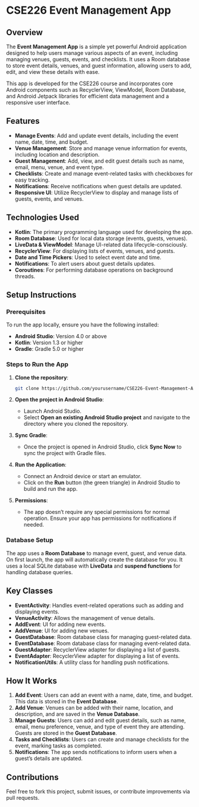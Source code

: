 
# CSE226 Event Management App

## Overview
The **Event Management App** is a simple yet powerful Android application designed to help users manage various aspects of an event, including managing venues, guests, events, and checklists. It uses a Room database to store event details, venues, and guest information, allowing users to add, edit, and view these details with ease.

This app is developed for the CSE226 course and incorporates core Android components such as RecyclerView, ViewModel, Room Database, and Android Jetpack libraries for efficient data management and a responsive user interface.

## Features
- **Manage Events**: Add and update event details, including the event name, date, time, and budget.
- **Venue Management**: Store and manage venue information for events, including location and description.
- **Guest Management**: Add, view, and edit guest details such as name, email, menu, venue, and event type.
- **Checklists**: Create and manage event-related tasks with checkboxes for easy tracking.
- **Notifications**: Receive notifications when guest details are updated.
- **Responsive UI**: Utilize RecyclerView to display and manage lists of guests, events, and venues.

## Technologies Used
- **Kotlin**: The primary programming language used for developing the app.
- **Room Database**: Used for local data storage (events, guests, venues).
- **LiveData & ViewModel**: Manage UI-related data lifecycle-consciously.
- **RecyclerView**: For displaying lists of events, venues, and guests.
- **Date and Time Pickers**: Used to select event date and time.
- **Notifications**: To alert users about guest details updates.
- **Coroutines**: For performing database operations on background threads.


## Setup Instructions

### Prerequisites
To run the app locally, ensure you have the following installed:
- **Android Studio**: Version 4.0 or above
- **Kotlin**: Version 1.3 or higher
- **Gradle**: Gradle 5.0 or higher

### Steps to Run the App

1. **Clone the repository**:
   ```bash
   git clone https://github.com/yourusername/CSE226-Event-Management-App.git
   ```

2. **Open the project in Android Studio**:
   - Launch Android Studio.
   - Select **Open an existing Android Studio project** and navigate to the directory where you cloned the repository.

3. **Sync Gradle**:
   - Once the project is opened in Android Studio, click **Sync Now** to sync the project with Gradle files.

4. **Run the Application**:
   - Connect an Android device or start an emulator.
   - Click on the **Run** button (the green triangle) in Android Studio to build and run the app.

5. **Permissions**:
   - The app doesn’t require any special permissions for normal operation. Ensure your app has permissions for notifications if needed.

### Database Setup
The app uses a **Room Database** to manage event, guest, and venue data. On first launch, the app will automatically create the database for you. It uses a local SQLite database with **LiveData** and **suspend functions** for handling database queries.

## Key Classes
- **EventActivity**: Handles event-related operations such as adding and displaying events.
- **VenueActivity**: Allows the management of venue details.
- **AddEvent**: UI for adding new events.
- **AddVenue**: UI for adding new venues.
- **GuestDatabase**: Room database class for managing guest-related data.
- **EventDatabase**: Room database class for managing event-related data.
- **GuestAdapter**: RecyclerView adapter for displaying a list of guests.
- **EventAdapter**: RecyclerView adapter for displaying a list of events.
- **NotificationUtils**: A utility class for handling push notifications.

## How It Works
1. **Add Event**: Users can add an event with a name, date, time, and budget. This data is stored in the **Event Database**.
2. **Add Venue**: Venues can be added with their name, location, and description, and are saved in the **Venue Database**.
3. **Manage Guests**: Users can add and edit guest details, such as name, email, menu preference, venue, and type of event they are attending. Guests are stored in the **Guest Database**.
4. **Tasks and Checklists**: Users can create and manage checklists for the event, marking tasks as completed.
5. **Notifications**: The app sends notifications to inform users when a guest’s details are updated.

## Contributions
Feel free to fork this project, submit issues, or contribute improvements via pull requests.


